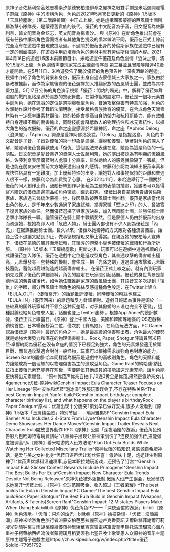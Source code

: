 原神子音佐藤利奈金炫志楊素汐蒙德安柏煙緋命之座神之眼雙手劍是米哈遊開發電子遊戲《原神》中的虛構角色，角色於2021年5月18日更新的《原神》1.5版本「玉扉繞塵歌」（第二階段祈願）中正式上線。她是虛構國家蒙德的西風騎士團所屬游擊小隊隊長，是蒙德舊貴族的後代。優菈的中文配音為子音，日文配音為佐藤利奈，韓文配音為金炫志，英文配音為楊素汐。
       與《原神》在新角色推出前會在既有任務中讓新角色露面或者有其他角色提及的慣常做法不同，優菈在正式上線前完全沒有在遊戲中出現或提及過。不過關於優菈出身的勞倫斯家族在遊戲中已經有一定的側面描述，在遊戲中用於培養角色的素材中就有勞倫斯相關的內容。2021年4月16日的遊戲1.5版本前瞻節目中，米哈遊宣佈優菈及角色劇情「浪沫之章」將於1.5版本上線，角色劇情需要玩家完成主線劇情序章·第三幕並且冒險等階達40級才能開啟。在5月11日，米哈遊發佈了關於優菈的角色預告片「深夜酒館的邂逅」，視頻中介紹了角色的背景和身份，優菈出身自過去蒙德城三大家族之一，家族由於暴政被推翻，而作為家族後裔的優菈選擇加入推翻家族的西風騎士團，並成為其中堅力量。5月17日公佈的角色演示視頻「優菈：閃灼的燭光」中，解釋了優菈如舞蹈般的戰鬥風格是源於貴族的祭祀舞曲。在製作組的設定中，優菈是一個冰元素雙手劍角色，她在遊戲的定位是週期爆發型角色，普通攻擊傷害有特意加強，角色的攻擊動作設計參考了舞蹈法蘭明歌。接受嚴格貴族教育的優菈，在合成角色天賦素材時有一定概率讓素材翻倍。她的技能會提高自身防御力和抗打斷能力，能有效維持自身連續不斷的傷害輸出，同時技能會降低敵人的物理抗性和冰元素抗性，以擴大角色的進攻優勢。優菈的命之座靈感源於希臘神話，命之座「Aphros Delos」（浪沫座），「Aphros」詞源是愛神阿佛洛狄忒，「Delos」是指提洛島。
角色的中文配音是子音，子音對優菈的第一印象是瀟灑、灑脫和優雅，隨著對角色的深入了解，她發現優菈會喜歡使用「復仇」這個說法來表達在意，她認為這是角色的一個萌點。日文配音是配音業界的資深人士佐藤利奈，她的演出被認為有明顯的傲嬌風格。佐藤利奈表示優菈對人處事十分直率，雖然她給人的感覺就像隔了一張紙，但是也能在朋友安柏面前大方地表達出自身的感情。佐藤利奈認為演繹出優菈率真和爽快性格具有一定難度，加上優菈特殊的出身，讓她對人和事物保持的距離和普通人很不一樣，佐藤利奈為此費勁了心思。
在2021年11月，米哈遊舉行了一個關於優菈的同人創作比賽，鼓勵粉絲創作以優菈為主題的表情包插畫，獲勝者可以獲得官方贈送的優菈周邊商品如角色徽章、鑰匙扣等。
優菈出身自蒙德舊貴族勞倫斯家族，家族過去曾統治蒙德一地，後因暴政被西風騎士團推翻。優菈是家族當代最出色的後人，是千年來少數通過了家族試煉，掌握家徽「堅冰之印」的人，曾被寄予復興家族的重任。然而優菈選擇了與家族決裂，加入西風騎士團，並勝任騎士團游擊小隊隊長一職。儘管優菈在騎士團中戰績斐然，但是蒙德人仍由於優菈的出身而疏遠她，視她為罪人和「危險人物」，騎士團內部也有不少人認為優菈是「內鬼」，在密謀推翻騎士團。長久以來，優菈以她獨特的方式應對各種流言蜚語，話語上從不退讓又點到即止，做事循規蹈矩又舉止得當。在親近她的安柏等人宣傳下，優菈在蒙德的風評漸漸扭轉，其領導的游擊小隊也被優菈的戰績和行為所折服。
《原神》1.5版本「玉扉繞塵歌」更新之後，玩家可以在遊戲中透過祈願的方式讓優菈加入隊伍。優菈在遊戲中定位是進攻型角色，其普通攻擊的傷害輸出極高，元素爆發有一套特殊的機制，會生成一把「光降之劍」透過普通攻擊和元素戰技蓄能，蓄能越高越能造成越高傷害輸出。
在優菈正式上線之前，就有內測玩家預先洩露了優菈的詳細資料，角色的設定在玩家間引起話題。優菈的身世背景是蒙德地區的舊貴族後代，如今她任職推翻家族的西風騎士團，其語音又多次提到「復仇」的字眼，部分西風騎士團角色的粉絲反感這種角色設定，在Twitter上建立「EULA_OUT」（優菈离开）的話題批評優菈，同時優菈的粉絲也建立「EULA_IN」（優菈回来）的話題和反方針鋒相對。遊戲日報認為事件是源於「一些较真的国外玩家却并不领会这种反差萌，对于其傲娇的人设也完全不感冒」，這種討論也給角色帶來人氣，話題也登上Twitter趨勢 。根據App Annie的統計數據，優菈正式上線當日，《原神》登上中國大陸、美國和韓國等地區的iOS遊戲暢銷榜首位，日本暢銷榜第二位，僅次於《賽馬娘》。
在角色玩法方面，PC Gamer認為優菈是《原神》最好的角色之一，她是最高級的傷害輸出者，角色最大的優勢就是她強大爆發力和潛在的物理傷害輸出。Rock, Paper, Shotgun評論員阿米莉亞·卓爾納認為優菈在沒有命座的情況下已經足夠強大，角色的元素爆發適用於頭目戰，而普通攻擊適合對付一般怪物，玩家可以根據需求加強角色對應的能力。Screen Rant的麗娜·哈森同樣認為優菈是遊戲中的高級別角色，角色的天賦和能力讓她成為一個理想的以物理傷害為主的進攻型角色。Game Rant的納哈達·納比拉指出優菈元素充能存在短板，需要隊伍其他成員的技能加速元素充能，讓角色能更快釋出元素爆發。
^原神优菈声优亲自抽卡,10连3黄全是优菈,果然是傲娇亲女儿4gamer.net优菈-原神wikiGenshin Impact Eula Character Teaser Focuses on Her Lineage^原神安柏和优菈“泡冰澡”,外服玩家误会了,不存在特殊关系^The best Genshin Impact Yanfei build^Genshin Impact birthdays: complete character birthday list, and what happens on the player's birthdayRock Paper Shotgun^原神：优菈出现十分唐突?策划早已做好安排,很多人没看到《原神》1.5版本「玉扉绕尘歌」特别节目——璃月雅集SP^Genshin Impact Eula Banner Also Includes 3 4-Stars From Liyue^Genshin Impact Eula Character Demo Showcases Her Dance Moves^Genshin Impact Trailer Reveals Next Character Eula開放世界動作 RPG《原神》公開「深夜酒館的邂逅」優菈角色預告影片巴哈姆特電玩資訊站^八重神子出现让原神策划慌了?连夜加强优菈,技能强度被调高^从《原神》看米哈游的人设方法论^Plan Out Eula Builds While Watching Her Collected Miscellany Trailer^原神优菈的热知识,灵感源自希腊神话，是爱与美之女神化身^优菈日语声优让粉丝狂喜！傲娇味十足，炮姐转生到原神了!^优菈声优爆料温迪糗事,忘记本职拉她玩游戏，还预告了钉宫^^Genshin Impact Eula Sticker Contest Rewards Include Primogems^Genshin Impact: The Best Builds For Eula^Genshin Impact New Character Eula Trends Despite Not Being Released^原神优菈被外服抵制,傲娇人设产生误会，玩家破防求她离开^优菈上线，《原神》全球范围吸金，收入超过《王者荣耀》^The best builds for Eula in Genshin ImpactPC Gamer^The best Genshin Impact Eula buildRock Paper Shotgun^The Best Eula Build in Genshin Impact (Weapons, Artifacts, & Talents)Screen Rant^Genshin Impact: 12 Mistakes Players Make When Using Eulabilibili《原神》优菈角色PV——「深夜酒馆的邂逅」bilibili《原神》角色演示-「优菈：闪灼的烛光」bilibili《原神》拾枝杂谈-「优菈：浪涌霜潮」原神米哈游角色旅行者派蒙安柏芭芭拉麗莎迪卢克香菱諾艾爾砂糖菲謝爾可莉凝光刻晴钟离甘雨胡桃煙緋優菈神里綾華宵宫雷電將軍雲堇申鶴托馬珊瑚宫心海八重神子柯萊納西妲流浪者蒙德璃月稻妻须弥七聖召喚尘歌壶愚人众原神的音乐主题原神主题電子遊戲主题https://zh.wikipedia.org/w/index.php?title=優菈&oldid=77951792